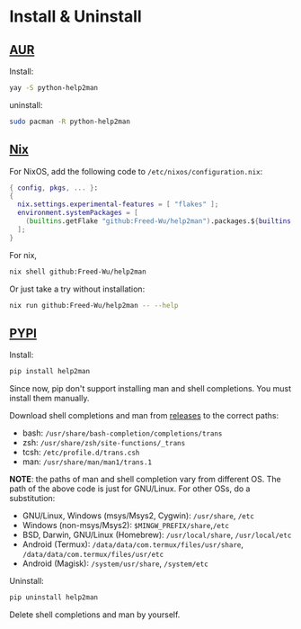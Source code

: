# Install & Uninstall

## [AUR](https://aur.archlinux.org/packages/python-help2man)

Install:

```sh
yay -S python-help2man
```

uninstall:

```sh
sudo pacman -R python-help2man
```

## [Nix](https://nixos.org)

For NixOS, add the following code to `/etc/nixos/configuration.nix`:

```nix
{ config, pkgs, ... }:
{
  nix.settings.experimental-features = [ "flakes" ];
  environment.systemPackages = [
    (builtins.getFlake "github:Freed-Wu/help2man").packages.${builtins.currentSystem}.default
  ];
}
```

For nix,

```sh
nix shell github:Freed-Wu/help2man
```

Or just take a try without installation:

```sh
nix run github:Freed-Wu/help2man -- --help
```

## [PYPI](https://pypi.org/project/help2man)

Install:

```sh
pip install help2man
```

Since now, pip don't support installing man and shell completions.
You must install them manually.

Download shell completions and man from
[releases](https://github.com/Freed-Wu/help2man/releases) to the correct
paths:

- bash: `/usr/share/bash-completion/completions/trans`
- zsh: `/usr/share/zsh/site-functions/_trans`
- tcsh: `/etc/profile.d/trans.csh`
- man: `/usr/share/man/man1/trans.1`

**NOTE**: the paths of man and shell completion vary from different OS. The path
of the above code is just for GNU/Linux. For other OSs, do a substitution:

- GNU/Linux, Windows (msys/Msys2, Cygwin): `/usr/share`, `/etc`
- Windows (non-msys/Msys2): `$MINGW_PREFIX/share`,`/etc`
- BSD, Darwin, GNU/Linux (Homebrew): `/usr/local/share`, `/usr/local/etc`
- Android (Termux): `/data/data/com.termux/files/usr/share`,
  `/data/data/com.termux/files/usr/etc`
- Android (Magisk): `/system/usr/share`, `/system/etc`

Uninstall:

```sh
pip uninstall help2man
```

Delete shell completions and man by yourself.
